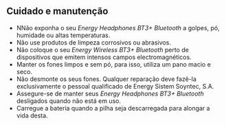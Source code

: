 ## Cuidado e manutenção

* NNão exponha o seu *Energy Headphones BT3+ Bluetooth* a golpes, pó, humidade ou altas temperaturas.
* Não use produtos de limpeza corrosivos ou abrasivos.
* Não coloque o seu *Energy Wireless BT3+ Bluetooth* perto de dispositivos que emitem intensos campos electromagnéticos.
* Manter os fones limpos e sem pó, para isso, utiliza um pano macio e seco.
* Não desmonte os seus fones. Qualquer reparação deve fazê-la exclusivamente o pessoal qualificado de Energy Sistem Soyntec, S.A.
* Assegure-se de manter seus *Energy Headphones BT3+ Bluetooth* desligados quando não está em uso.
* Carregue a bateria quando a pilha seja descarregada para alongar a vida desta.
